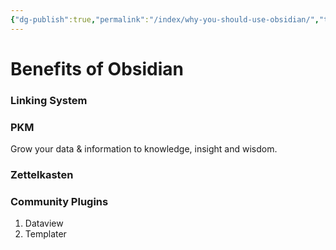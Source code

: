 ```yaml
---
{"dg-publish":true,"permalink":"/index/why-you-should-use-obsidian/","tags":["topic"],"created":"2025-07-22T18:31:14.714+09:00","updated":"2025-04-05T17:43:58.000+09:00"}
---
```


# Benefits of Obsidian
### Linking System
### PKM 
Grow your data & information to knowledge, insight and wisdom. 

### Zettelkasten
### Community Plugins
1. Dataview
2. Templater
